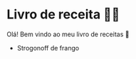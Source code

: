 # Livro de receita :man_cook:

Olá! Bem vindo ao meu livro de receitas :call_me_hand:

- Strogonoff de frango